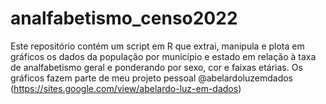 # analfabetismo_censo2022
Este repositório contém um script em R que extrai, manipula e plota em gráficos os dados da população por município e estado em relação à taxa de analfabetismo geral e ponderando por sexo, cor e faixas etárias. Os gráficos fazem parte de meu projeto pessoal @abelardoluzemdados (https://sites.google.com/view/abelardo-luz-em-dados)
